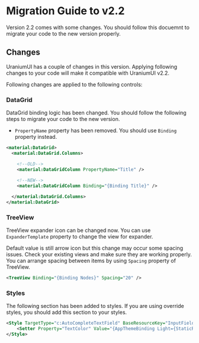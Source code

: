 # Migration Guide to v2.2
Version 2.2 comes with some changes. You should follow this docuemnt to migrate your code to the new version properly.

## Changes
UraniumUI has a couple of changes in this version. Applying following changes to your code will make it compatible with UraniumUI v2.2.

Following changes are applied to the following controls:

### DataGrid
DataGrid binding logic has been changed. You should follow the following steps to migrate your code to the new version.
- `PropertyName` property has been removed. You should use `Binding` property instead.

```xml
<material:DataGrid>
  <material:DataGrid.Columns>

    <!--OLD-->
    <material:DataGridColumn PropertyName="Title" />
    
    <!--NEW-->
    <material:DataGridColumn Binding="{Binding Title}" />

  </material:DataGrid.Columns>
</material:DataGrid>

```

### TreeView
TreeView expander icon can be changed now. You can use `ExpanderTemplate` property to change the view for expander.

Default value is still arrow icon but this change may occur some spacing issues. Check your existing views and make sure they are working properly. You can arrange spacing between items by using `Spacing` property of TreeView.

```xml
<TreeView Binding="{Binding Nodes}" Spacing="20" />
```

### Styles
The following section has been added to styles. If you are using override styles, you should add this section to your styles.

```xml
<Style TargetType="c:AutoCompleteTextField" BaseResourceKey="InputFieldBaseStyle">
    <Setter Property="TextColor" Value="{AppThemeBinding Light={StaticResource OnBackground}, Dark={StaticResource OnBackgroundDark}}" />
</Style>
```
